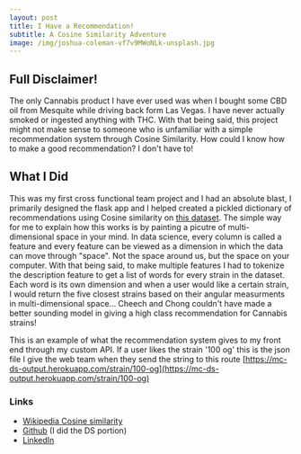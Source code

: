 ```yaml
---
layout: post
title: I Have a Recommendation! 
subtitle: A Cosine Similarity Adventure   
image: /img/joshua-coleman-vf7v9MWoNLk-unsplash.jpg
---  
```


## Full Disclaimer!    
The only Cannabis product I have ever used was when I bought some CBD oil from Mesquite while driving back form Las Vegas. I have never actually smoked or ingested anything with THC. With that being said, this project might not make sense to someone who is unfamiliar with a simple recommendation system through Cosine Similarity. How could I know how to make a good recommendation? I don't have to!  

## What I Did  
This was my first cross functional team project and I had an absolute blast, I primarily designed the flask app and I helped created a pickled dictionary of recommendations using Cosine similarity on [this dataset](https://www.kaggle.com/kingburrito666/cannabis-strains). The simple way for me to explain how this works is by painting a picutre of multi-dimensional space in your mind. In data science, every column is called a feature and every feature can be viewed as a dimension in which the data can move through "space". Not the space around us, but the space on your computer. With that being said, to make multiple features I had to tokenize the description feature to get a list of words for every strain in the dataset. Each word is its own dimension and when a user would like a certain strain, I would return the five closest strains based on their angular measurments in multi-dimensional space... Cheech and Chong couldn't have made a better sounding model in giving a high class recommendation for Cannabis strains!  

This is an example of what the recommendation system gives to my front end through my custom API. If a user likes the strain '100 og' this is the json file I give the web team when they send the string to this route [https://mc-ds-output.herokuapp.com/strain/100-og](https://mc-ds-output.herokuapp.com/strain/100-og)

### Links  
- [Wikipedia Cosine similarity](https://en.wikipedia.org/wiki/Cosine_similarity)  
- [Github](https://github.com/bw-med-cabinet-3) (I did the DS portion)  
- [LinkedIn](https://www.linkedin.com/in/ethanjansen/)
